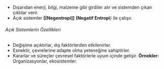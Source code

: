 - Dışarıdan enerji, bilgi, malzeme gibi girdiler alır ve sistemden çıkan çıktılar verir.
- Açık sistemler **[[Negentropi]]** **(Negatif Entropi**) ile çalışır.
###### Açık Sistemlerin Özellikleri
- Değişime açıktırlar, dış faktörlerden etkilenirler.
- Esnektir, çevrelerine adapte olma yeteneğine sahiptirler.
- Kararlar ve süreçler çevresel faktörlerle uyum içinde gelişir.
**Örnekler:** Organizasyonlar, ekosistemler.